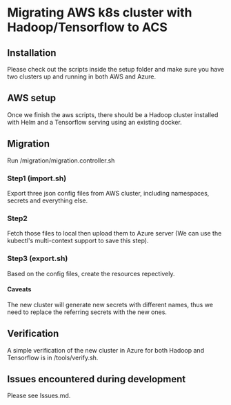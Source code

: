 # Migrating AWS k8s cluster with Hadoop/Tensorflow to ACS
## Installation
Please check out the scripts inside the setup folder and make sure you have two clusters up and running in both AWS and Azure.

## AWS setup
Once we finish the aws scripts, there should be a Hadoop cluster installed with Helm and a Tensorflow serving using an existing docker.

## Migration
Run /migration/migration.controller.sh

### Step1 (import.sh)
Export three json config files from AWS cluster, including namespaces, secrets and everything else.

### Step2 
Fetch those files to local then upload them to Azure server (We can use the kubectl's multi-context support to save this step).

### Step3 (export.sh)
Based on the config files, create the resources repectively.
#### Caveats
The new cluster will generate new secrets with different names, thus we need to replace the referring secrets with the new ones.

## Verification
A simple verification of the new cluster in Azure for both Hadoop and Tensorflow is in /tools/verify.sh.

## Issues encountered during development
Please see Issues.md.

